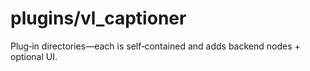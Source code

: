 # plugins/vl_captioner

Plug‑in directories—each is self‑contained and adds backend nodes + optional UI.
